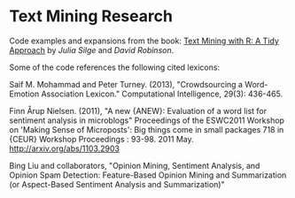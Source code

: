 # Text Mining Research

Code examples and expansions from the book:  [Text Mining with R: A Tidy Approach](https://www.tidytextmining.com) by _Julia Silge_ and _David Robinson_.

Some of the code references the following cited lexicons:

Saif M. Mohammad and Peter Turney. (2013), "Crowdsourcing a Word-Emotion Association Lexicon." Computational Intelligence, 29(3): 436-465.

Finn Årup Nielsen. (2011), "A new {ANEW}: Evaluation of a word list for sentiment analysis in microblogs" 
Proceedings of the ESWC2011 Workshop on 'Making Sense of Microposts':
Big things come in small packages 718 in {CEUR} Workshop Proceedings : 93-98. 2011 May. 
http://arxiv.org/abs/1103.2903

Bing Liu and collaborators, "Opinion Mining, Sentiment Analysis, and Opinion Spam Detection:  Feature-Based Opinion Mining and Summarization (or Aspect-Based Sentiment Analysis and Summarization)"

